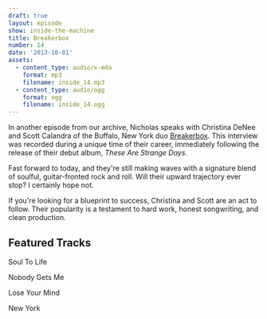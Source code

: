 ```yaml
---
draft: true
layout: episode
show: inside-the-machine
title: Breakerbox
number: 14
date: '2013-10-01'
assets:
  - content_type: audio/x-m4a
    format: mp3
    filename: inside_14.mp3
  - content_type: audio/ogg
    format: ogg
    filename: inside_14.ogg
---
```

In another episode from our archive, Nicholas speaks with Christina DeNee and Scott Calandra of the Buffalo, New York duo [Breakerbox](http://breakerbox.tv). This interview was recorded during a unique time of their career, immediately following the release of their debut album, *These Are Strange Days*.

Fast forward to today, and they're still making waves with a signature blend of soulful, guitar-fronted rock and roll. Will their upward trajectory ever stop? I certainly hope not.

If you're looking for a blueprint to success, Christina and Scott are an act to follow. Their popularity is a testament to hard work, honest songwriting, and clean production.

## Featured Tracks

Soul To Life

Nobody Gets Me

Lose Your Mind

New York
